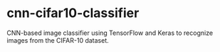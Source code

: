 # cnn-cifar10-classifier
CNN-based image classifier using TensorFlow and Keras to recognize images from the CIFAR-10 dataset.

